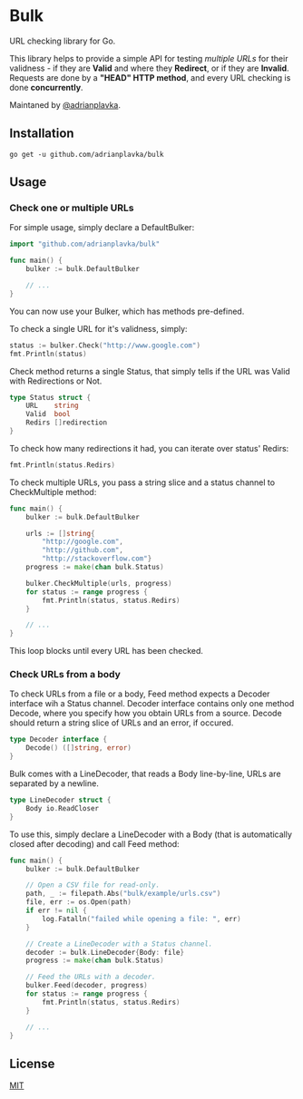 # Bulk

URL checking library for Go.

This library helps to provide a simple API for testing *multiple URLs* for their validness -
if they are **Valid** and where they **__Redirect__**, or if they are **Invalid**.
Requests are done by a **"HEAD" HTTP method**, and every URL checking is done **concurrently**.

Maintaned by [@adrianplavka](https://github.com/adrianplavka).

## Installation

```
go get -u github.com/adrianplavka/bulk
```

## Usage
### Check one or multiple URLs

For simple usage, simply declare a DefaultBulker:

```go
import "github.com/adrianplavka/bulk"

func main() {
    bulker := bulk.DefaultBulker

    // ...
}
```

You can now use your Bulker, which has methods pre-defined.

To check a single URL for it's validness, simply:

```go
status := bulker.Check("http://www.google.com")
fmt.Println(status)
```

Check method returns a single Status, that simply tells if the URL was Valid with Redirections or Not.

```go
type Status struct {
	URL    string
	Valid  bool
	Redirs []redirection
}
```

To check how many redirections it had, you can iterate over status' Redirs:

```go
fmt.Println(status.Redirs)
```

To check multiple URLs, you pass a string slice and a status channel to CheckMultiple method:

```go
func main() {
    bulker := bulk.DefaultBulker

    urls := []string{
        "http://google.com",
        "http://github.com",
        "http://stackoverflow.com"}
    progress := make(chan bulk.Status)

    bulker.CheckMultiple(urls, progress)
    for status := range progress {
        fmt.Println(status, status.Redirs)
    }

    // ...
}
```

This loop blocks until every URL has been checked.

### Check URLs from a body

To check URLs from a file or a body, Feed method expects a Decoder interface wih a Status channel.
Decoder interface contains only one method Decode, where you specify how you obtain URLs from a source.
Decode should return a string slice of URLs and an error, if occured.

```go
type Decoder interface {
	Decode() ([]string, error)
}
```

Bulk comes with a LineDecoder, that reads a Body line-by-line, URLs are separated by a newline.

```go
type LineDecoder struct {
	Body io.ReadCloser
}
```

To use this, simply declare a LineDecoder with a Body (that is automatically closed after decoding) and call Feed method:

```go
func main() {
    bulker := bulk.DefaultBulker

    // Open a CSV file for read-only.
    path, _ := filepath.Abs("bulk/example/urls.csv")
    file, err := os.Open(path)
    if err != nil {
        log.Fatalln("failed while opening a file: ", err)
    }

    // Create a LineDecoder with a Status channel.
    decoder := bulk.LineDecoder{Body: file}
    progress := make(chan bulk.Status)

    // Feed the URLs with a decoder.
    bulker.Feed(decoder, progress)
    for status := range progress {
        fmt.Println(status, status.Redirs)
    }

    // ...
}
```

## License

[MIT](LICENSE.md)